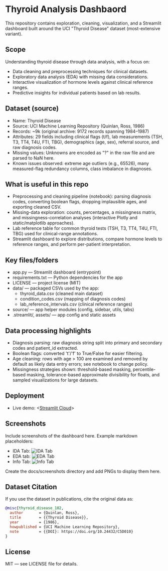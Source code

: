 # Thyroid Analysis Dashbaord
This repository contains exploration, cleaning, visualization, and a Streamlit dashboard built around the UCI "Thyroid Disease" dataset (most-extensive variant). 
## Scope
Understanding thyroid disease through data analysis, with a focus on:
- Data cleaning and preprocessing techniques for clinical datasets.
- Exploratory data analysis (EDA) with missing data considerations.
- Interactive visualization of hormone levels against clinical reference ranges.
- Predictive insights for individual patients based on lab results.


## Dataset (source)
- Name: Thyroid Disease
- Source: UCI Machine Learning Repository (Quinlan, Ross, 1986)
- Records: ~9k (original archive: 9172 records spanning 1984–1987)
- Attributes: 29 fields including clinical flags (t/f), lab measurements (TSH, T3, TT4, T4U, FTI, TBG), demographics (age, sex), referral source, and raw diagnosis codes.
- Missing values: Unknowns are encoded as "?" in the raw file and are parsed to NaN here.
- Known issues observed: extreme age outliers (e.g., 65526), many measured-flag redundancy columns, class imbalance in diagnoses.

## What is useful in this repo
- Preprocessing and cleaning pipeline (notebook): parsing diagnosis codes, converting boolean flags, dropping implausible ages, and exporting cleaned CSV.
- Missing-data exploration: counts, percentages, a missingness matrix, and missingness-correlation analyses (interactive Plotly and static/matplotlib approaches).
- Lab reference table for common thyroid tests (TSH, T3, TT4, T4U, FTI, TBG) used for clinical-range annotations.
- Streamlit dashboard to explore distributions, compare hormone levels to reference ranges, and perform per-patient interpretation.

## Key files/folders
- app.py — Streamlit dashboard (entrypoint)
- requirements.txt — Python dependencies for the app
- LICENSE — project license (MIT)
- data/ — packaged CSVs used by the app:
  - thyroid_data.csv (cleaned main dataset)
  - condition_codes.csv (mapping of diagnosis codes)
  - lab_reference_intervals.csv (clinical reference ranges)
- source/ — app helper modules (config, sidebar, utils, tabs)
- .streamlit/, assets/ — app config and static assets


## Data processing highlights
- Diagnosis parsing: raw diagnosis string split into primary and secondary codes and patient_id extracted.
- Boolean flags: converted 't'/'f' to True/False for easier filtering.
- Age cleaning: rows with age > 100 are examined and removed by default as likely data entry errors; see notebook to change policy.
- Missingness strategies shown: threshold-based masking, percentile-based masking, tolerance-based approximate divisibility for floats, and sampled visualizations for large datasets.


## Deployment
- Live demo: <[Streamlit Cloud](https://juliab-thyroid-data-analysis.streamlit.app/)>

## Screenshots
Include screenshots of the dashboard here. Example markdown placeholders:
- IDA Tab:
  ![IDA Tab](thyroid-data-analysis\screenshots\ida-tab.png)
- EDA tab:
  ![EDA Tab](./docs/screenshots/eda_tab.png)
- Info Tab:
  ![Info Tab](./docs/screenshots/info_tab.png)

Create the docs/screenshots directory and add PNGs to display them here.

## Dataset Citation
If you use the dataset in publications, cite the original data as:
```bibtex
@misc{thyroid_disease_102,
  author       = {Quinlan, Ross},
  title        = {{Thyroid Disease}},
  year         = {1986},
  howpublished = {UCI Machine Learning Repository},
  note         = {{DOI}: https://doi.org/10.24432/C5D010}
}
```

## License
MIT — see LICENSE file for details.